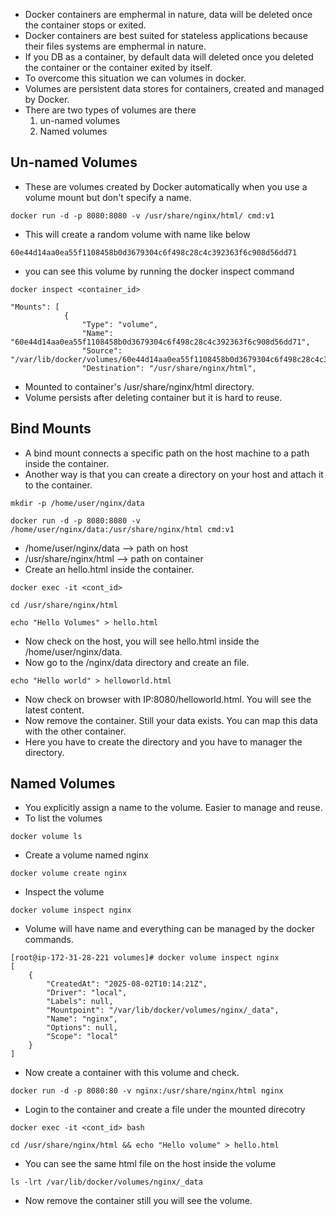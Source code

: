 * Docker containers are emphermal in nature, data will be deleted once the container stops or exited.
* Docker containers are best suited for stateless applications because their files systems are emphermal in nature.
* If you DB as a container, by default data will deleted once you deleted the container or the container exited by itself.
* To overcome this situation we can volumes in docker.
* Volumes are persistent data stores for containers, created and managed by Docker.
* There are two types of volumes are there
   1) un-named volumes
   2) Named volumes

## Un-named Volumes

* These are volumes created by Docker automatically when you use a volume mount but don't specify a name.
```
docker run -d -p 8080:8080 -v /usr/share/nginx/html/ cmd:v1
```
* This will create a random volume with name like below
```
60e44d14aa0ea55f1108458b0d3679304c6f498c28c4c392363f6c908d56dd71
```
* you can see this volume by running the docker inspect command
```
docker inspect <container_id>
```
```
"Mounts": [
            {
                "Type": "volume",
                "Name": "60e44d14aa0ea55f1108458b0d3679304c6f498c28c4c392363f6c908d56dd71",
                "Source": "/var/lib/docker/volumes/60e44d14aa0ea55f1108458b0d3679304c6f498c28c4c392363f6c908d56dd71/_data",
                "Destination": "/usr/share/nginx/html",
```
* Mounted to container's /usr/share/nginx/html directory.
* Volume persists after deleting container but it is hard to reuse.

## Bind Mounts

* A bind mount connects a specific path on the host machine to a path inside the container.
* Another way is that you can create a directory on your host and attach it to the container.
```
mkdir -p /home/user/nginx/data
```
```
docker run -d -p 8080:8080 -v /home/user/nginx/data:/usr/share/nginx/html cmd:v1
```
* /home/user/nginx/data --> path on host
* /usr/share/nginx/html --> path on container
* Create an hello.html inside the container.
```
docker exec -it <cont_id>
```
```
cd /usr/share/nginx/html
```
```
echo "Hello Volumes" > hello.html
```
* Now check on the host, you will see hello.html inside the /home/user/nginx/data.
* Now go to the /nginx/data directory and create an file.
```
echo "Hello world" > helloworld.html
```
* Now check on browser with IP:8080/helloworld.html. You will see the latest content.
* Now remove the container. Still your data exists. You can map this data with the other container.
* Here you have to create the directory and you have to manager the directory.


## Named Volumes
* You explicitly assign a name to the volume. Easier to manage and reuse.
* To list the volumes
```
docker volume ls
```
* Create a volume named nginx
```
docker volume create nginx
```
* Inspect the volume
```
docker volume inspect nginx
```
* Volume will have name and everything can be managed by the docker commands.
```
[root@ip-172-31-28-221 volumes]# docker volume inspect nginx
[
    {
        "CreatedAt": "2025-08-02T10:14:21Z",
        "Driver": "local",
        "Labels": null,
        "Mountpoint": "/var/lib/docker/volumes/nginx/_data",
        "Name": "nginx",
        "Options": null,
        "Scope": "local"
    }
]
```
* Now create a container with this volume and check.
```
docker run -d -p 8080:80 -v nginx:/usr/share/nginx/html nginx
```
* Login to the container and create a file under the mounted direcotry
```
docker exec -it <cont_id> bash
```
```
cd /usr/share/nginx/html && echo "Hello volume" > hello.html
```
* You can see the same html file on the host inside the volume
```
ls -lrt /var/lib/docker/volumes/nginx/_data
```
* Now remove the container still you will see the volume.





